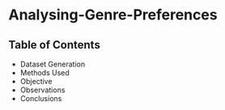# Analysing-Genre-Preferences
## Table of Contents
- Dataset Generation
- Methods Used
- Objective
- Observations
- Conclusions
